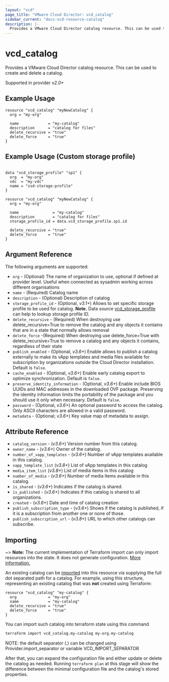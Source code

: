 ```yaml
---
layout: "vcd"
page_title: "VMware Cloud Director: vcd_catalog"
sidebar_current: "docs-vcd-resource-catalog"
description: |-
  Provides a VMware Cloud Director catalog resource. This can be used to create and delete a catalog.
---
```


# vcd\_catalog

Provides a VMware Cloud Director catalog resource. This can be used to create and delete a catalog.

Supported in provider *v2.0+*

## Example Usage

```hcl
resource "vcd_catalog" "myNewCatalog" {
  org = "my-org"

  name             = "my-catalog"
  description      = "catalog for files"
  delete_recursive = "true"
  delete_force     = "true"
}
```

## Example Usage (Custom storage profile)

```hcl

data "vcd_storage_profile" "sp1" {
  org  = "my-org"
  vdc  = "my-vdc"
  name = "ssd-storage-profile"
}

resource "vcd_catalog" "myNewCatalog" {
  org = "my-org"

  name               = "my-catalog"
  description        = "catalog for files"
  storage_profile_id = data.vcd_storage_profile.sp1.id

  delete_recursive = "true"
  delete_force     = "true"
}
```

## Argument Reference

The following arguments are supported:

* `org` - (Optional) The name of organization to use, optional if defined at provider level. Useful when connected as sysadmin working across different organisations
* `name` - (Required) Catalog name
* `description` - (Optional) Description of catalog
* `storage_profile_id` - (Optional, *v3.1+*) Allows to set specific storage profile to be used for catalog. **Note.** Data
source [vcd_storage_profile](/providers/vmware/vcd/latest/docs/data-sources/storage_profile) can help to lookup storage profile ID.
* `delete_recursive` - (Required) When destroying use delete_recursive=True to remove the catalog and any objects it contains that are in a state that normally allows removal
* `delete_force` -(Required) When destroying use delete_force=True with delete_recursive=True to remove a catalog and any objects it contains, regardless of their state
* `publish_enabled` - (Optional, *v3.6+*) Enable allows to publish a catalog externally to make its vApp templates and media files available for subscription by organizations outside the Cloud Director installation. Default is `false`. 
* `cache_enabled` - (Optional, *v3.6+*) Enable early catalog export to optimize synchronization. Default is `false`.
* `preserve_identity_information` - (Optional, *v3.6+*) Enable include BIOS UUIDs and MAC addresses in the downloaded OVF package. Preserving the identity information limits the portability of the package and you should use it only when necessary. Default is `false`.
* `password` - (Optional, *v3.6+*) An optional password to access the catalog. Only ASCII characters are allowed in a valid password.
* `metadata` - (Optional; *v3.6+*) Key value map of metadata to assign.

## Attribute Reference

* `catalog_version` - (*v3.6+*) Version number from this catalog.
* `owner_name` - (*v3.6+*) Owner of the catalog.
* `number_of_vapp_templates` - (*v3.6+*) Number of vApp templates available in this catalog.
* `vapp_template_list` (*v3.8+*) List of vApp templates in this catalog
* `media_item_list` (*v3.8+*) List of media items in this catalog
* `number_of_media` - (*v3.6+*) Number of media items available in this catalog.
* `is_shared` - (*v3.6+*) Indicates if the catalog is shared.
* `is_published` - (*v3.6+*) Indicates if this catalog is shared to all organizations.
* `created` - (*v3.6+*) Date and time of catalog creation
* `publish_subscription_type` - (*v3.6+*) Shows if the catalog is published, if it is a subscription from another one or none of those.
* `publish_subscription_url` - (*v3.8+*) URL to which other catalogs can subscribe.

## Importing

~> **Note:** The current implementation of Terraform import can only import resources into the state. It does not generate
configuration. [More information.][docs-import]

An existing catalog can be [imported][docs-import] into this resource via supplying the full dot separated path for a
catalog. For example, using this structure, representing an existing catalog that was **not** created using Terraform:

```hcl
resource "vcd_catalog" "my-catalog" {
  org              = "my-org"
  name             = "my-catalog"
  delete_recursive = "true"
  delete_force     = "true"
}
```

You can import such catalog into terraform state using this command

```bash
terraform import vcd_catalog.my-catalog my-org.my-catalog
```

NOTE: the default separator (.) can be changed using Provider.import_separator or variable VCD_IMPORT_SEPARATOR

[docs-import]:https://www.terraform.io/docs/import/

After that, you can expand the configuration file and either update or delete the catalog as needed. Running `terraform plan`
at this stage will show the difference between the minimal configuration file and the catalog's stored properties.

